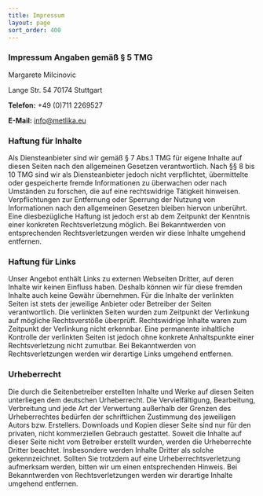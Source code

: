 ```yaml
---
title: Impressum
layout: page
sort_order: 400
---
```


### Impressum Angaben gemäß § 5 TMG

Margarete Milcinovic

Lange Str. 54
70174 Stuttgart

**Telefon:** +49 (0)711 2269527

**E-Mail:** info@metlika.eu

### Haftung für Inhalte
Als Diensteanbieter sind wir gemäß § 7 Abs.1 TMG für eigene Inhalte auf diesen Seiten nach den 
allgemeinen Gesetzen verantwortlich. Nach §§ 8 bis 10 TMG sind wir als Diensteanbieter jedoch 
nicht verpflichtet, übermittelte oder gespeicherte fremde Informationen zu überwachen oder nach 
Umständen zu forschen, die auf eine rechtswidrige Tätigkeit hinweisen. Verpflichtungen zur 
Entfernung oder Sperrung der Nutzung von Informationen nach den allgemeinen Gesetzen bleiben 
hiervon unberührt. Eine diesbezügliche Haftung ist jedoch erst ab dem Zeitpunkt der Kenntnis 
einer konkreten Rechtsverletzung möglich. Bei Bekanntwerden von entsprechenden Rechtsverletzungen 
werden wir diese Inhalte umgehend entfernen.

### Haftung für Links

Unser Angebot enthält Links zu externen Webseiten Dritter, auf deren Inhalte wir keinen Einfluss 
haben. Deshalb können wir für diese fremden Inhalte auch keine Gewähr übernehmen. Für die Inhalte 
der verlinkten Seiten ist stets der jeweilige Anbieter oder Betreiber der Seiten verantwortlich. 
Die verlinkten Seiten wurden zum Zeitpunkt der Verlinkung auf mögliche Rechtsverstöße überprüft. 
Rechtswidrige Inhalte waren zum Zeitpunkt der Verlinkung nicht erkennbar. Eine permanente 
inhaltliche Kontrolle der verlinkten Seiten ist jedoch ohne konkrete Anhaltspunkte einer 
Rechtsverletzung nicht zumutbar. Bei Bekanntwerden von Rechtsverletzungen werden wir derartige 
Links umgehend entfernen.

### Urheberrecht

Die durch die Seitenbetreiber erstellten Inhalte und Werke auf diesen Seiten unterliegen dem 
deutschen Urheberrecht. Die Vervielfältigung, Bearbeitung, Verbreitung und jede Art der 
Verwertung außerhalb der Grenzen des Urheberrechtes bedürfen der schriftlichen Zustimmung des 
jeweiligen Autors bzw. Erstellers. Downloads und Kopien dieser Seite sind nur für den privaten, 
nicht kommerziellen Gebrauch gestattet. Soweit die Inhalte auf dieser Seite nicht vom Betreiber 
erstellt wurden, werden die Urheberrechte Dritter beachtet. Insbesondere werden Inhalte Dritter 
als solche gekennzeichnet. Sollten Sie trotzdem auf eine Urheberrechtsverletzung aufmerksam 
werden, bitten wir um einen entsprechenden Hinweis. Bei Bekanntwerden von Rechtsverletzungen 
werden wir derartige Inhalte umgehend entfernen.